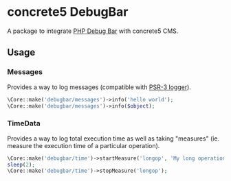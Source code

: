 # concrete5 DebugBar

A package to integrate [PHP Debug Bar](http://phpdebugbar.com/) with concrete5 CMS.

## Usage

### Messages

Provides a way to log messages (compatible with [PSR-3 logger](https://github.com/php-fig/fig-standards/blob/master/accepted/PSR-3-logger-interface.md)).

```php
\Core::make('debugbar/messages')->info('hello world');
\Core::make('debugbar/messages')->info($object);
```

### TimeData

Provides a way to log total execution time as well as taking "measures" (ie. measure the execution time of a particular operation).

```php
\Core::make('debugbar/time')->startMeasure('longop', 'My long operation');
sleep(2);
\Core::make('debugbar/time')->stopMeasure('longop');
```
